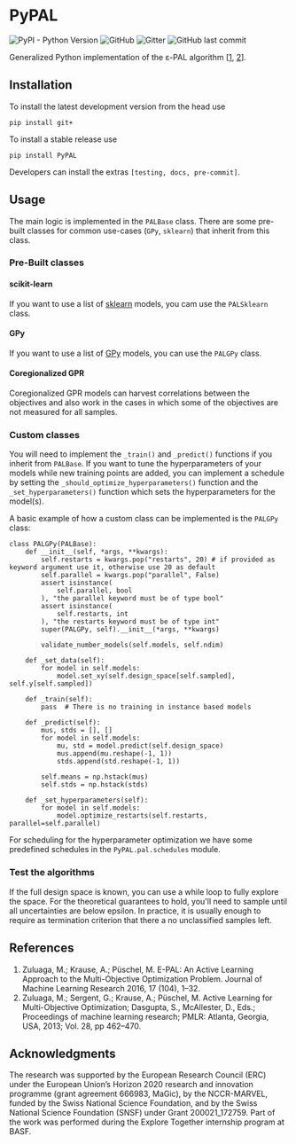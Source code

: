 # PyPAL

![PyPI - Python Version](https://img.shields.io/pypi/pyversions/PyPAL)
![GitHub](https://img.shields.io/github/license/kjappelbaum/PyPAL)
![Gitter](https://img.shields.io/gitter/room/kjappelbaum/PyPAL)
![GitHub last commit](https://img.shields.io/github/last-commit/kjappelbaum/PyPAL)

Generalized Python implementation of the ε-PAL algorithm [[1](#1), [2](#2)].

## Installation

To install the latest development version from the head use

```(bash)
pip install git+
```

To install a stable release use

```(bash)
pip install PyPAL
```

Developers can install the extras `[testing, docs, pre-commit]`.

## Usage

The main logic is implemented in the `PALBase` class. There are some pre-built classes for common use-cases (`GPy`, `sklearn`) that inherit from this class.

### Pre-Built classes

#### scikit-learn

If you want to use a list of [sklearn]() models, you cam use the `PALSklearn` class.

#### GPy

If you want to use a list of [GPy](https://sheffieldml.github.io/GPy/) models, you can use the `PALGPy` class.

#### Coregionalized GPR

Coregionalized GPR models can harvest correlations between the objectives and also work in the cases in which some of the objectives are not measured for all samples.

### Custom classes

You will need to implement the `_train()` and `_predict()` functions if you inherit from `PALBase`. If you want to tune the hyperparameters of your models while new training points are added, you can implement a schedule by setting the `_should_optimize_hyperparameters()` function and the `_set_hyperparameters()` function which sets the hyperparameters for the model(s).

A basic example of how a custom class can be implemented is the `PALGPy` class:

```(python)
class PALGPy(PALBase):
    def __init__(self, *args, **kwargs):
        self.restarts = kwargs.pop("restarts", 20) # if provided as keyword argument use it, otherwise use 20 as default
        self.parallel = kwargs.pop("parallel", False)
        assert isinstance(
            self.parallel, bool
        ), "the parallel keyword must be of type bool"
        assert isinstance(
            self.restarts, int
        ), "the restarts keyword must be of type int"
        super(PALGPy, self).__init__(*args, **kwargs)

        validate_number_models(self.models, self.ndim)

    def _set_data(self):
        for model in self.models:
            model.set_xy(self.design_space[self.sampled], self.y[self.sampled])

    def _train(self):
        pass  # There is no training in instance based models

    def _predict(self):
        mus, stds = [], []
        for model in self.models:
            mu, std = model.predict(self.design_space)
            mus.append(mu.reshape(-1, 1))
            stds.append(std.reshape(-1, 1))

        self.means = np.hstack(mus)
        self.stds = np.hstack(stds)

    def _set_hyperparameters(self):
        for model in self.models:
            model.optimize_restarts(self.restarts, parallel=self.parallel)
```

For scheduling for the hyperparameter optimization we have some predefined schedules in the `PyPAL.pal.schedules` module.

### Test the algorithms

If the full design space is known, you can use a while loop to fully explore the space.
For the theoretical guarantees to hold, you'll need to sample until all uncertainties are below epsilon. In practice, it is usually enough to require as termination criterion that there a no unclassified samples left.

## References

1. <a name="1"></a> Zuluaga, M.; Krause, A.; Püschel, M. E-PAL: An Active Learning Approach to the Multi-Objective Optimization Problem. Journal of Machine Learning Research 2016, 17 (104), 1–32.
2. <a name="2"></a> Zuluaga, M.; Sergent, G.; Krause, A.; Püschel, M. Active Learning for Multi-Objective Optimization; Dasgupta, S., McAllester, D., Eds.; Proceedings of machine learning research; PMLR: Atlanta, Georgia, USA, 2013; Vol. 28, pp 462–470.

## Acknowledgments

The research was supported by the European Research Council (ERC) under the European Union’s Horizon 2020 research and innovation programme (grant agreement 666983, MaGic), by the NCCR-MARVEL, funded by the Swiss National Science Foundation, and by the Swiss National Science Foundation (SNSF) under Grant 200021_172759. Part of the work was performed during the Explore Together internship program at BASF.

